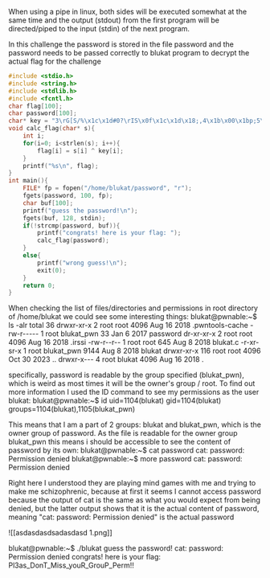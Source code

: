 When using a pipe in linux, both sides will be executed somewhat at the same time and the output (stdout) from the first program will be directed/piped to the input (stdin) of the next program.

In this challenge the password is stored in the file password and the password needs to be passed correctly to blukat program to decrypt the actual flag for the challenge
```c
#include <stdio.h>
#include <string.h>
#include <stdlib.h>
#include <fcntl.h>
char flag[100];
char password[100];
char* key = "3\rG[S/%\x1c\x1d#0?\rIS\x0f\x1c\x1d\x18;,4\x1b\x00\x1bp;5\x0b\x1b\x08\x45+";
void calc_flag(char* s){
	int i;
	for(i=0; i<strlen(s); i++){
		flag[i] = s[i] ^ key[i];
	}
	printf("%s\n", flag);
}
int main(){
	FILE* fp = fopen("/home/blukat/password", "r");
	fgets(password, 100, fp);
	char buf[100];
	printf("guess the password!\n");
	fgets(buf, 128, stdin);
	if(!strcmp(password, buf)){
		printf("congrats! here is your flag: ");
		calc_flag(password);
	}
	else{
		printf("wrong guess!\n");
		exit(0);
	}
	return 0;
}
```

When checking the list of files/directories and permissions in root directory of /home/blukat we could see some interesting things:
blukat@pwnable:~$ ls -alr
total 36
drwxr-xr-x   2 root root       4096 Aug 16  2018 .pwntools-cache
-rw-r-----   1 root blukat_pwn   33 Jan  6  2017 password
dr-xr-xr-x   2 root root       4096 Aug 16  2018 .irssi
-rw-r--r--   1 root root        645 Aug  8  2018 blukat.c
-r-xr-sr-x   1 root blukat_pwn 9144 Aug  8  2018 blukat
drwxr-xr-x 116 root root       4096 Oct 30  2023 ..
drwxr-x---   4 root blukat     4096 Aug 16  2018 .

specifically, password is readable by the group specified (blukat_pwn), which is weird as most times it will be the owner's group / root. To find out more information I used the ID command to see my permissions as the user blukat:
blukat@pwnable:~$ id
uid=1104(blukat) gid=1104(blukat) groups=1104(blukat),1105(blukat_pwn)

This means that I am a part of 2 groups: blukat and blukat_pwn, which is the owner group of password. As the file is readable for the owner group blukat_pwn this means i should be accessible to see the content of password by its own:
blukat@pwnable:~$ cat password
cat: password: Permission denied
blukat@pwnable:~$ more password
cat: password: Permission denied

Right here I understood they are playing mind games with me and trying to make me schizophrenic, because at first it seems I cannot access password because the output of cat is the same as what you would expect from being denied, but the latter output shows that it is the actual content of password, meaning "cat: password: Permission denied" is the actual password


![[asdasdasdsadasdasd 1.png]]

blukat@pwnable:~$ ./blukat
guess the password!
cat: password: Permission denied
congrats! here is your flag: Pl3as_DonT_Miss_youR_GrouP_Perm!!